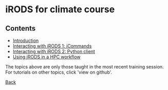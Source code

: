 # iRODS for climate course

## Contents

- [Introduction](https://github.com/hpcleuven/iRODS-User-Training/blob/development/01_iRODS-User-Training_Intro.pdf)
- [Interacting with iRODS 1: iCommands](https://github.com/hpcleuven/iRODS-User-Training/blob/development/02_iCommands_Handson_User-Training.md)
- [Interacting with iRODS 2: Python client](https://github.com/hpcleuven/iRODS-User-Training/blob/development/03_VSC-PRC_Handson_User-Training.md)
- [Using iRODS in a HPC workflow](https://github.com/hpcleuven/iRODS-User-Training/blob/development/04_HPC_to_DATA_Handson_User-Training.md)

  
  
    
The topics above are only those taught in the most recent training session.    
For tutorials on other topics, click 'view on github'. 


[Back](index.md)